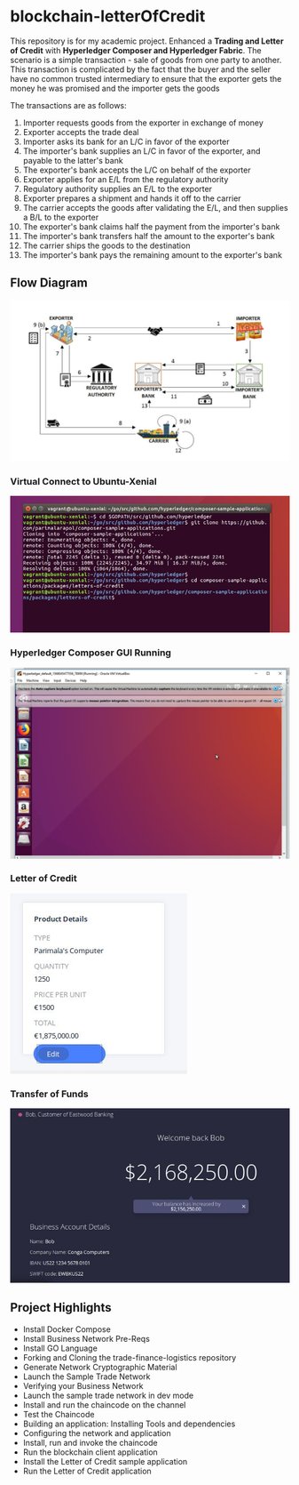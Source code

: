 # blockchain-letterOfCredit

This repository is for my academic project. Enhanced a **Trading and Letter of Credit** with **Hyperledger Composer and Hyperledger Fabric**. The	scenario is a	simple	transaction - sale	of	goods from	one	party	to	another.	This	transaction	is	complicated	by	the	fact	that	the buyer	and	the	seller have	no	common	trusted intermediary to	ensure	that	the	exporter	gets	the	money	he was	promised	and	the importer	gets	the	goods

The	transactions are	as	follows:  
1. Importer	requests	goods	from	the	exporter	in	exchange	of	money  
2. Exporter	accepts	the	trade	deal  
3. Importer	asks	its	bank	for	an	L/C	in	favor	of	the	exporter  
4. The	importer's	bank	supplies	an	L/C	in	favor	of	the	exporter,	and	payable	to the	latter's	bank  
5. The	exporter's	bank	accepts	the	L/C	on	behalf	of	the	exporter  
6. Exporter	applies	for	an	E/L	from	the	regulatory	authority  
7. Regulatory	authority	supplies	an	E/L	to	the	exporter  
8. Exporter	prepares	a	shipment	and	hands	it	off	to	the	carrier  
9. The	carrier	accepts	the	goods	after	validating	the	E/L,	and	then	supplies	a B/L	to	the	exporter  
10. The	exporter's	bank	claims	half	the	payment	from	the	importer's	bank  
11. The	importer's	bank	transfers	half	the	amount	to	the	exporter's	bank  
12. The	carrier	ships	the	goods	to	the	destination  
13. The	importer's	bank	pays	the	remaining	amount	to	the	exporter's	bank  


## Flow Diagram
![Alt text](https://github.com/parimalarapol/blockchain-letterOfCredit/blob/master/assets/flowDiagram_loc.PNG)

### Virtual Connect to Ubuntu-Xenial
![Alt text](https://github.com/parimalarapol/blockchain-letterOfCredit/blob/master/assets/ubuntu-xenial.JPG)

### Hyperledger Composer GUI Running
![Alt text](https://github.com/parimalarapol/blockchain-letterOfCredit/blob/master/assets/composer.JPG)

### Letter of Credit
![Alt text](https://github.com/parimalarapol/blockchain-letterOfCredit/blob/master/assets/loc-details.JPG)

### Transfer of Funds
![Alt text](https://github.com/parimalarapol/blockchain-letterOfCredit/blob/master/assets/funds-transfer.JPG)

## Project Highlights
- Install Docker Compose
- Install Business Network Pre-Reqs
- Install GO Language
- Forking and Cloning the trade-finance-logistics repository
- Generate Network Cryptographic Material
- Launch the Sample Trade Network
- Verifying your Business Network
- Launch the sample trade network in dev mode
- Install and run the chaincode on the channel
- Test the Chaincode
- Building an application: Installing Tools and dependencies
- Configuring the network and application
- Install, run and invoke the chaincode
- Run the blockchain client application
- Install the Letter of Credit sample application
- Run the Letter of Credit application
